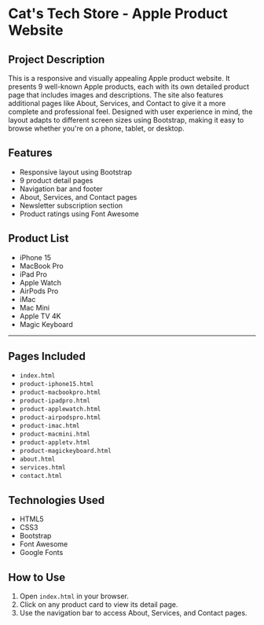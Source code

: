 # Cat's Tech Store - Apple Product Website

## Project Description
This is a responsive and visually appealing Apple product website. It presents 9 well-known Apple products, each with its own detailed product page that includes images and descriptions. The site also features additional pages like About, Services, and Contact to give it a more complete and professional feel. Designed with user experience in mind, the layout adapts to different screen sizes using Bootstrap, making it easy to browse whether you're on a phone, tablet, or desktop.

## Features
-  Responsive layout using Bootstrap  
-  9 product detail pages  
-  Navigation bar and footer  
-  About, Services, and Contact pages  
-  Newsletter subscription section  
-  Product ratings using Font Awesome

## Product List
- iPhone 15  
- MacBook Pro  
- iPad Pro  
- Apple Watch  
- AirPods Pro  
- iMac  
- Mac Mini  
- Apple TV 4K  
- Magic Keyboard

---

## Pages Included

- `index.html`  
- `product-iphone15.html`  
- `product-macbookpro.html`  
- `product-ipadpro.html`  
- `product-applewatch.html`  
- `product-airpodspro.html`  
- `product-imac.html`  
- `product-macmini.html`  
- `product-appletv.html`  
- `product-magickeyboard.html`  
- `about.html`  
- `services.html`  
- `contact.html`

## Technologies Used
- HTML5  
- CSS3  
- Bootstrap  
- Font Awesome  
- Google Fonts

## How to Use
1. Open `index.html` in your browser.  
2. Click on any product card to view its detail page.  
3. Use the navigation bar to access About, Services, and Contact pages.



